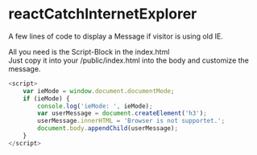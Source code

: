 # reactCatchInternetExplorer
A few lines of code to display a Message if visitor is using old IE.

All you need is the Script-Block in the index.html\
Just copy it into your /public/index.html into the body and customize the message.

```javascript
<script>
    var ieMode = window.document.documentMode;
    if (ieMode) {
        console.log('ieMode: ', ieMode);
        var userMessage = document.createElement('h3');
        userMessage.innerHTML = 'Browser is not supportet.';
        document.body.appendChild(userMessage);
    }
</script>
 ```
    
